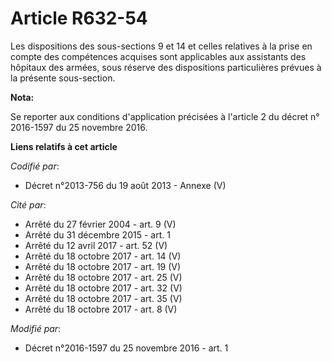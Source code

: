 # Article R632-54

Les dispositions des sous-sections 9 et 14 et celles relatives à la prise en compte des compétences acquises sont applicables
aux assistants des hôpitaux des armées, sous réserve des dispositions particulières prévues à la présente sous-section.

**Nota:**

Se reporter aux conditions d'application précisées à l'article 2 du décret n° 2016-1597 du 25 novembre 2016.

**Liens relatifs à cet article**

_Codifié par_:

  - Décret n°2013-756 du 19 août 2013 -  Annexe (V)

_Cité par_:

  - Arrêté du 27 février 2004 - art. 9 (V)
  - Arrêté du 31 décembre 2015 - art. 1
  - Arrêté du 12 avril 2017 - art. 52 (V)
  - Arrêté du 18 octobre 2017 - art. 14 (V)
  - Arrêté du 18 octobre 2017 - art. 19 (V)
  - Arrêté du 18 octobre 2017 - art. 25 (V)
  - Arrêté du 18 octobre 2017 - art. 32 (V)
  - Arrêté du 18 octobre 2017 - art. 35 (V)
  - Arrêté du 18 octobre 2017 - art. 8 (V)

_Modifié par_:

  - Décret n°2016-1597 du 25 novembre 2016 - art. 1
